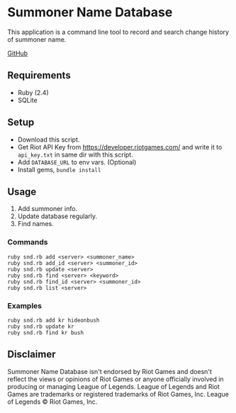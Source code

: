 # Summoner Name Database
This application is a command line tool to record and search change history of summoner name.

[GitHub](https://github.com/derekbailey/summoner_name_database)

## Requirements
- Ruby (2.4)
- SQLite

## Setup
- Download this script.
- Get Riot API Key from https://developer.riotgames.com/ and write it to `api_key.txt` in same dir with this script.
- Add `DATABASE_URL` to env vars. (Optional)
- Install gems, `bundle install`

## Usage
1. Add summoner info.
2. Update database regularly.
3. Find names.

### Commands

    ruby snd.rb add <server> <summoner_name>
    ruby snd.rb add_id <server> <summoner_id>
    ruby snd.rb update <server>
    ruby snd.rb find <server> <keyword>
    ruby snd.rb find_id <server> <summoner_id>
    ruby snd.rb list <server>

### Examples

    ruby snd.rb add kr hideonbush
    ruby snd.rb update kr
    ruby snd.rb find kr bush

## Disclaimer
Summoner Name Database isn't endorsed by Riot Games and doesn't reflect the views or opinions of Riot Games or anyone officially involved in producing or managing League of Legends. League of Legends and Riot Games are trademarks or registered trademarks of Riot Games, Inc. League of Legends © Riot Games, Inc.
